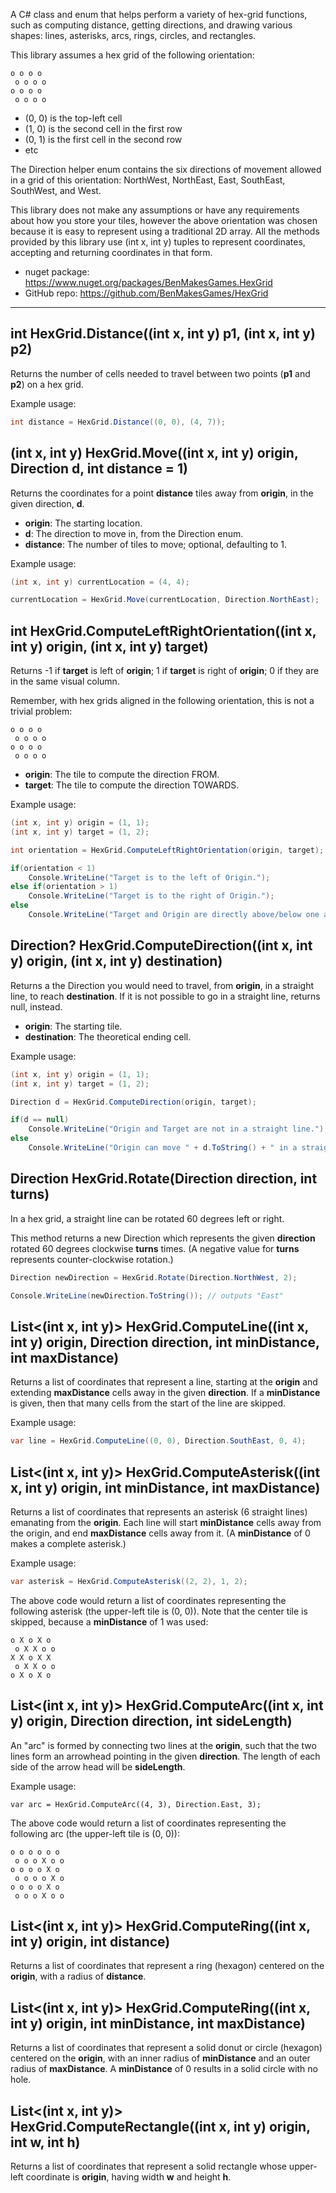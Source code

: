 A C# class and enum that helps perform a variety of hex-grid functions, such as computing distance, getting directions, and drawing various shapes: lines, asterisks, arcs, rings, circles, and rectangles.

This library assumes a hex grid of the following orientation:

```
o o o o
 o o o o
o o o o
 o o o o
```

* (0, 0) is the top-left cell
* (1, 0) is the second cell in the first row
* (0, 1) is the first cell in the second row
* etc

The Direction helper enum contains the six directions of movement allowed in a grid of this orientation: NorthWest, NorthEast, East, SouthEast, SouthWest, and West.

This library does not make any assumptions or have any requirements about how you store your tiles, however the above orientation was chosen because it is easy to represent using a traditional 2D array. All the methods provided by this library use (int x, int y) tuples to represent coordinates, accepting and returning coordinates in that form.

* nuget package: https://www.nuget.org/packages/BenMakesGames.HexGrid
* GitHub repo: https://github.com/BenMakesGames/HexGrid

---

## int HexGrid.Distance((int x, int y) p1, (int x, int y) p2)

Returns the number of cells needed to travel between two points (**p1** and **p2**) on a hex grid.

Example usage:

```c#
int distance = HexGrid.Distance((0, 0), (4, 7));
```

## (int x, int y) HexGrid.Move((int x, int y) origin, Direction d, int distance = 1)

Returns the coordinates for a point **distance** tiles away from **origin**, in the given direction, **d**.

* **origin**: The starting location.
* **d**: The direction to move in, from the Direction enum.
* **distance**: The number of tiles to move; optional, defaulting to 1.

Example usage:

```c#
(int x, int y) currentLocation = (4, 4);

currentLocation = HexGrid.Move(currentLocation, Direction.NorthEast);
```

## int HexGrid.ComputeLeftRightOrientation((int x, int y) origin, (int x, int y) target)

Returns -1 if **target** is left of **origin**; 1 if **target** is right of **origin**; 0 if they are in the same visual column.

Remember, with hex grids aligned in the following orientation, this is not a trivial problem:

```
o o o o
 o o o o
o o o o
 o o o o
```

* **origin**: The tile to compute the direction FROM.
* **target**: The tile to compute the direction TOWARDS.

Example usage:

```c#
(int x, int y) origin = (1, 1);
(int x, int y) target = (1, 2);

int orientation = HexGrid.ComputeLeftRightOrientation(origin, target);

if(orientation < 1)
    Console.WriteLine("Target is to the left of Origin.");
else if(orientation > 1)
    Console.WriteLine("Target is to the right of Origin.");
else
    Console.WriteLine("Target and Origin are directly above/below one another.");
```

## Direction? HexGrid.ComputeDirection((int x, int y) origin, (int x, int y) destination)

Returns a the Direction you would need to travel, from **origin**, in a straight line, to reach **destination**. If it is not possible to go in a straight line, returns null, instead.

* **origin**: The starting tile.
* **destination**: The theoretical ending cell.

Example usage:

```c#
(int x, int y) origin = (1, 1);
(int x, int y) target = (1, 2);

Direction d = HexGrid.ComputeDirection(origin, target);

if(d == null)
    Console.WriteLine("Origin and Target are not in a straight line.");
else
    Console.WriteLine("Origin can move " + d.ToString() + " in a straight line to reach Target.")
```

## Direction HexGrid.Rotate(Direction direction, int turns)

In a hex grid, a straight line can be rotated 60 degrees left or right.

This method returns a new Direction which represents the given **direction** rotated 60 degrees clockwise **turns** times. (A negative value for **turns** represents counter-clockwise rotation.)

```c#
Direction newDirection = HexGrid.Rotate(Direction.NorthWest, 2);

Console.WriteLine(newDirection.ToString()); // outputs "East"
```

## List<(int x, int y)> HexGrid.ComputeLine((int x, int y) origin, Direction direction, int minDistance, int maxDistance)

Returns a list of coordinates that represent a line, starting at the **origin** and extending **maxDistance** cells away in the given **direction**. If a **minDistance** is given, then that many cells from the start of the line are skipped.

Example usage:

```c#
var line = HexGrid.ComputeLine((0, 0), Direction.SouthEast, 0, 4);
```

## List<(int x, int y)> HexGrid.ComputeAsterisk((int x, int y) origin, int minDistance, int maxDistance)

Returns a list of coordinates that represents an asterisk (6 straight lines) emanating from the **origin**. Each line will start **minDistance** cells away from the origin, and end **maxDistance** cells away from it. (A **minDistance** of 0 makes a complete asterisk.)

Example usage:

```c#
var asterisk = HexGrid.ComputeAsterisk((2, 2), 1, 2);
```

The above code would return a list of coordinates representing the following asterisk (the upper-left tile is (0, 0)). Note that the center tile is skipped, because a **minDistance** of 1 was used:

```
o X o X o
 o X X o o
X X o X X
 o X X o o
o X o X o
```

## List<(int x, int y)> HexGrid.ComputeArc((int x, int y) origin, Direction direction, int sideLength)

An "arc" is formed by connecting two lines at the **origin**, such that the two lines form an arrowhead pointing in the given **direction**. The length of each side of the arrow head will be **sideLength**.

Example usage:

```
var arc = HexGrid.ComputeArc((4, 3), Direction.East, 3);
```

The above code would return a list of coordinates representing the following arc (the upper-left tile is (0, 0)):

```
o o o o o o
 o o o X o o
o o o o X o
 o o o o X o
o o o o X o
 o o o X o o
```

## List<(int x, int y)> HexGrid.ComputeRing((int x, int y) origin, int distance)

Returns a list of coordinates that represent a ring (hexagon) centered on the **origin**, with a radius of **distance**.

## List<(int x, int y)> HexGrid.ComputeRing((int x, int y) origin, int minDistance, int maxDistance)

Returns a list of coordinates that represent a solid donut or circle (hexagon) centered on the **origin**, with an inner radius of **minDistance** and an outer radius of **maxDistance**. A **minDistance** of 0 results in a solid circle with no hole.

## List<(int x, int y)> HexGrid.ComputeRectangle((int x, int y) origin, int w, int h)

Returns a list of coordinates that represent a solid rectangle whose upper-left coordinate is **origin**, having width **w** and height **h**.